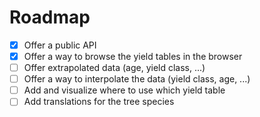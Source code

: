 # Roadmap

- [x] Offer a public API
- [x] Offer a way to browse the yield tables in the browser
- [ ] Offer extrapolated data (age, yield class, ...)
- [ ] Offer a way to interpolate the data (yield class, age, ...)
- [ ] Add and visualize where to use which yield table
- [ ] Add translations for the tree species
